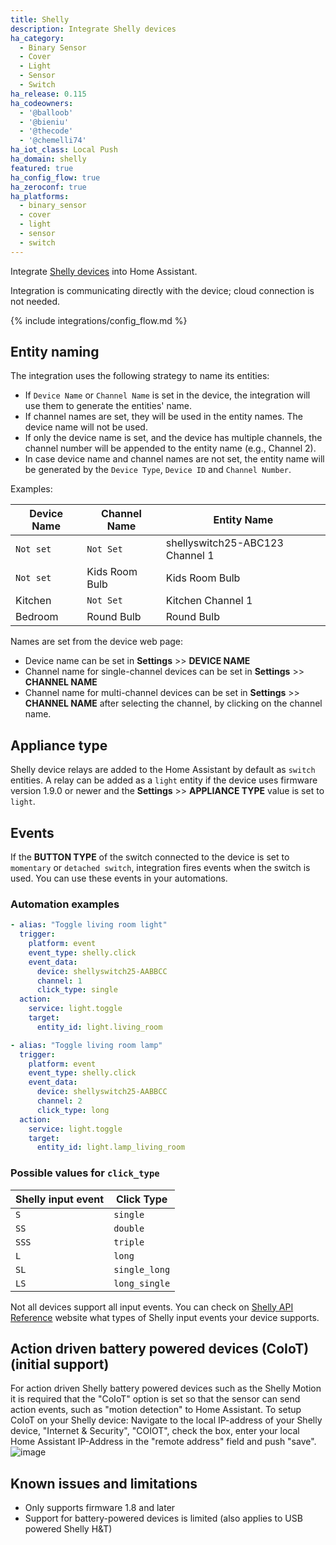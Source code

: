 ```yaml
---
title: Shelly
description: Integrate Shelly devices
ha_category:
  - Binary Sensor
  - Cover
  - Light
  - Sensor
  - Switch
ha_release: 0.115
ha_codeowners:
  - '@balloob'
  - '@bieniu'
  - '@thecode'
  - '@chemelli74'
ha_iot_class: Local Push
ha_domain: shelly
featured: true
ha_config_flow: true
ha_zeroconf: true
ha_platforms:
  - binary_sensor
  - cover
  - light
  - sensor
  - switch
---
```


Integrate [Shelly devices](https://shelly.cloud) into Home Assistant.

<div class="note">
Integration is communicating directly with the device; cloud connection is not needed.
</div>

{% include integrations/config_flow.md %}

## Entity naming

The integration uses the following strategy to name its entities:

- If `Device Name` or `Channel Name` is set in the device, the integration will use them to generate the entities' name.
- If channel names are set, they will be used in the entity names. The device name will not be used.
- If only the device name is set, and the device has multiple channels, the channel number will be appended to the entity name (e.g., Channel 2).
- In case device name and channel names are not set, the entity name will be generated by the `Device Type`, `Device ID` and `Channel Number`.

Examples:

| Device Name | Channel Name   | Entity Name                     |
| ----------- | -------------- | --------------------------------|
| `Not set`   |	`Not Set`	     | shellyswitch25-ABC123 Channel 1 |
| `Not set`	  | Kids Room Bulb | Kids Room Bulb                  |
| Kitchen     |	`Not Set`	     | Kitchen Channel 1               |
| Bedroom	    | Round Bulb     | Round Bulb                      |

Names are set from the device web page:

- Device name can be set in **Settings** >> **DEVICE NAME**
- Channel name for single-channel devices can be set in **Settings** >> **CHANNEL NAME**
- Channel name for multi-channel devices can be set in **Settings** >> **CHANNEL NAME** after selecting the channel, by clicking on the channel name.

## Appliance type

Shelly device relays are added to the Home Assistant by default as `switch` entities. A relay can be added as a `light` entity if the device uses firmware version 1.9.0 or newer and the **Settings** >> **APPLIANCE TYPE** value is set to `light`.

## Events

If the **BUTTON TYPE** of the switch connected to the device is set to `momentary` or `detached switch`, integration fires events when the switch is used. You can use these events in your automations.

### Automation examples

```yaml
- alias: "Toggle living room light"
  trigger:
    platform: event
    event_type: shelly.click
    event_data:
      device: shellyswitch25-AABBCC
      channel: 1
      click_type: single
  action:
    service: light.toggle
    target:
      entity_id: light.living_room

- alias: "Toggle living room lamp"
  trigger:
    platform: event
    event_type: shelly.click
    event_data:
      device: shellyswitch25-AABBCC
      channel: 2
      click_type: long
  action:
    service: light.toggle
    target:
      entity_id: light.lamp_living_room
```

### Possible values for `click_type`

| Shelly input event | Click Type    |
| ------------------ | --------------|
| `S`                | `single`      |
| `SS`	             | `double`      |
| `SSS`              | `triple`      |
| `L`	               | `long`        |
| `SL`	             | `single_long` |
| `LS`	             | `long_single` |

<div class="note">

Not all devices support all input events. You can check on [Shelly API Reference](https://shelly-api-docs.shelly.cloud/) website what types of Shelly input events your device supports.

</div>

## Action driven battery powered devices (CoIoT) (initial support)
For action driven Shelly battery powered devices such as the Shelly Motion it is required that the "CoIoT" option is set so that the sensor can send action events, such as "motion detection" to Home Assistant.
To setup CoIoT on your Shelly device:
Navigate to the local IP-address of your Shelly device, "Internet & Security", "COIOT", check the box, enter your local Home Assistant IP-Address in the "remote address" field and push "save".
![image](https://user-images.githubusercontent.com/26795429/109662853-ca426c80-7b6b-11eb-82dc-98aea7ad8077.png)
 
## Known issues and limitations

- Only supports firmware 1.8 and later
- Support for battery-powered devices is limited (also applies to USB powered Shelly H&T)
